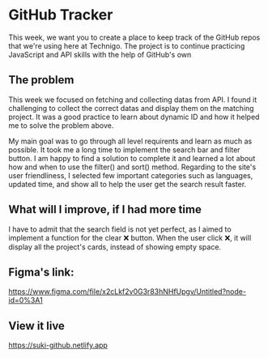 # GitHub Tracker

This week, we want you to create a place to keep track of the GitHub repos that we're using here at Technigo. The project is to continue practicing JavaScript and API skills with the help of GitHub's own 


## The problem

This week we focused on fetching and collecting datas from API. I found it challenging to collect the correct datas and display them on the matching project. It was a good practice to learn about dynamic ID and how it helped me to solve the problem above. 

My main goal was to go through all level requirents and learn as much as possible. It took me a long time to implement the search bar and filter button. I am happy to find a solution to complete it and learned a lot about how and when to use the filter() and sort() method. Regarding to the site's user friendliness, I selected few important categories such as languages, updated time, and show all to help the user get the search result faster.

## What will I improve, if I had more time 

I have to admit that the search field is not yet perfect, as I aimed to implement a function for the clear ❌ button. When the user click ❌, it will display all the project's cards, instead of showing empty space. 

## Figma's link: 
https://www.figma.com/file/x2cLkf2v0G3r83hNHfUpgv/Untitled?node-id=0%3A1

## View it live
https://suki-github.netlify.app
